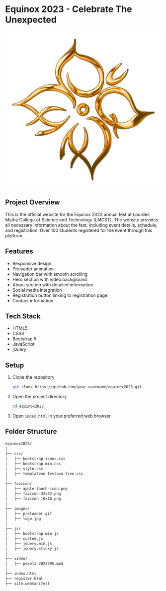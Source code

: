 # Equinox 2023 - Celebrate The Unexpected

![Equinox Logo](favicon/android-chrome-512x512.png)

## Project Overview

This is the official website for the Equinox 2023 annual fest at Lourdes Matha College of Science and Technology (LMCST). The website provides all necessary information about the fest, including event details, schedule, and registration. Over 100 students registered for the event through this platform.



## Features

- Responsive design
- Preloader animation
- Navigation bar with smooth scrolling
- Hero section with video background
- About section with detailed information
- Social media integration
- Registration button linking to registration page
- Contact information

## Tech Stack

- HTML5
- CSS3
- Bootstrap 5
- JavaScript
- jQuery

## Setup

1. Clone the repository
    ```bash
    git clone https://github.com/your-username/equinox2023.git
    ```
2. Open the project directory
    ```bash
    cd equinox2023
    ```
3. Open `index.html` in your preferred web browser

## Folder Structure

```plaintext
equinox2023/
│
├── css/
│   ├── bootstrap-icons.css
│   ├── bootstrap.min.css
│   ├── style.css
│   ├── templatemo-festava-live.css
│
├── favicon/
│   ├── apple-touch-icon.png
│   ├── favicon-32x32.png
│   ├── favicon-16x16.png
│
├── images/
│   ├── preloader.gif
│   ├── logo.jpg
│
├── js/
│   ├── bootstrap.min.js
│   ├── custom.js
│   ├── jquery.min.js
│   ├── jquery.sticky.js
│
├── video/
│   ├── pexels-2022395.mp4
│
├── index.html
├── register.html
├── site.webmanifest
